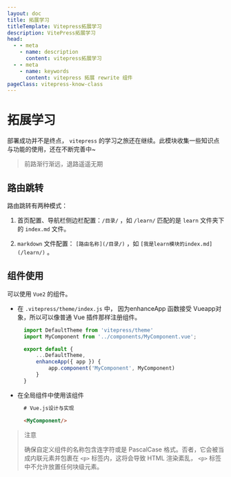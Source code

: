 ```yaml
---
layout: doc
title: 拓展学习
titleTemplate: Vitepress拓展学习
description: VitePress拓展学习
head:
  - - meta
    - name: description
      content: vitepress拓展学习
  - - meta
    - name: keywords
      content: vitepress 拓展 rewrite 组件
pageClass: vitepress-know-class
---
```


# 拓展学习
部署成功并不是终点， `vitepress` 的学习之旅还在继续。此模块收集一些知识点与功能的使用，还在不断完善中~
> 前路渐行渐远，退路遥遥无期

## 路由跳转
路由跳转有两种模式：
1. 首页配置、导航栏侧边栏配置：`/目录/` ，如 `/learn/` 匹配的是 `learn` 文件夹下的 `index.md` 文件。
  
2. `markdown` 文件配置： `[路由名称](/目录/)` ，如 `[我是learn模块的index.md](/learn/)` 。

## 组件使用
可以使用 `Vue2` 的组件。
- 在 `.vitepress/theme/index.js` 中， 因为enhanceApp 函数接受 Vueapp对象，所以可以像普通 Vue 插件那样注册组件。
  
  ```js
    import DefaultTheme from 'vitepress/theme'
    import MyComponent from '../components/MyComponent.vue';

    export default {
        ...DefaultTheme,
        enhanceApp({ app }) {
            app.component('MyComponent', MyComponent)
        }
    }
  ```

- 在全局组件中使用该组件
  
  ```md
    # Vue.js设计与实现

    <MyComponent/>
  ```

> 注意
>
> 确保自定义组件的名称包含连字符或是 PascalCase 格式。否者，它会被当成内联元素并包裹在 `<p>` 标签内，这将会导致 HTML 渲染紊乱， `<p>` 标签中不允许放置任何块级元素。